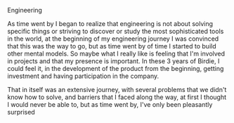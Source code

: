 Engineering

As time went by I began to realize that engineering is not about solving specific things or striving to discover or study the most sophisticated tools in the world, at the beginning of my engineering journey I was convinced that this was the way to go, but as time went by of time I started to build other mental models. So maybe what I really like is feeling that I'm involved in projects and that my presence is important.
In these 3 years of Birdie, I could feel it, in the development of the product from the beginning, getting investment and having participation in the company.

That in itself was an extensive journey, with several problems that we didn't know how to solve, and barriers that I faced along the way, at first I thought I would never be able to, but as time went by, I've only been pleasantly surprised

